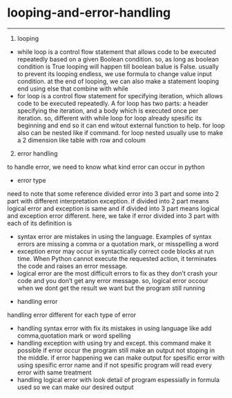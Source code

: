 # looping-and-error-handling
---------------------------
1. looping

* while loop is a control flow statement that allows code to be executed repeatedly based on a given Boolean condition. so, as long as boolean condition is True looping will happen till boolean balue is False. usually to prevent its looping endless, we use formula to change value input condition. at the end of looping, we can also make a statement looping end using else that combine with while
* for loop is a control flow statement for specifying iteration, which allows code to be executed repeatedly. A for loop has two parts: a header specifying the iteration, and a body which is executed once per iteration. so, different with while loop for loop already spesific its beginning and end so it can end witout external function to help. for loop also can be nested like if command. for loop nested usually use to make a 2 dimension like table with row and coloum
2. error handling

to handle error, we need to know what kind error can occur in python

* error type

need to note that some reference divided error into 3 part and some into 2 part with different interpretation exception. if divided into 2 part means logical error and exception is same and if divided into 3 part means logical and exception error different. here, we take if error divided into 3 part with each of its definition is

   - syntax error are mistakes in using the language. Examples of syntax errors are missing a comma or a quotation mark, or misspelling a word
   - exception error may occur in syntactically correct code blocks at run time. When Python cannot execute the requested action, it terminates the code and raises an error message.
   - logical error are the most difficult errors to fix as they don’t crash your code and you don’t get any error message. so, logical error occour when we dont get the result we want but the program still running

* handling error

handling error different for each type of error

   - handling syntax error with fix its mistakes in using language like add comma,quotation mark or word spelling
   - handling exception with using try and except. this command make it possible if error occur the program still make an output not stoping in the middle. if error happening we can make output for spesific error with using spesific error name and if not spesific program will read every error with same treatment
   - handling logical error with look detail of program espessially in formula used so we can make our desired output

